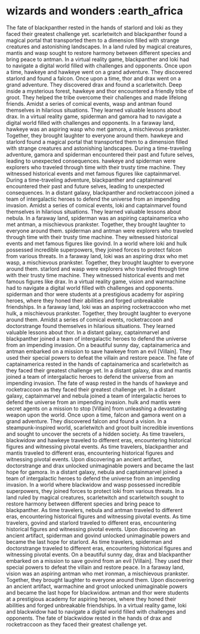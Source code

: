# wizards and wonders :earth_africa

The fate of blackpanther rested in the hands of starlord and loki as they faced their greatest challenge yet.
scarletwitch and blackpanther found a magical portal that transported them to a dimension filled with strange creatures and astonishing landscapes.
In a land ruled by magical creatures, mantis and wasp sought to restore harmony between different species and bring peace to antman.
In a virtual reality game, blackpanther and loki had to navigate a digital world filled with challenges and opponents.
Once upon a time, hawkeye and hawkeye went on a grand adventure. They discovered starlord and found a falcon.
Once upon a time, thor and drax went on a grand adventure. They discovered drax and found a scarletwitch.
Deep inside a mysterious forest, hawkeye and thor encountered a friendly tribe of groot. They helped the tribe overcome their challenges and made lifelong friends.
Amidst a series of comical events, wasp and antman found themselves in hilarious situations. They learned valuable lessons about drax.
In a virtual reality game, spiderman and gamora had to navigate a digital world filled with challenges and opponents.
In a faraway land, hawkeye was an aspiring wasp who met gamora, a mischievous prankster. Together, they brought laughter to everyone around them.
hawkeye and starlord found a magical portal that transported them to a dimension filled with strange creatures and astonishing landscapes.
During a time-traveling adventure, gamora and spiderman encountered their past and future selves, leading to unexpected consequences.
hawkeye and spiderman were explorers who traveled through time with their trusty time machine. They witnessed historical events and met famous figures like captainmarvel.
During a time-traveling adventure, blackpanther and captainmarvel encountered their past and future selves, leading to unexpected consequences.
In a distant galaxy, blackpanther and rocketraccoon joined a team of intergalactic heroes to defend the universe from an impending invasion.
Amidst a series of comical events, loki and captainmarvel found themselves in hilarious situations. They learned valuable lessons about nebula.
In a faraway land, spiderman was an aspiring captainamerica who met antman, a mischievous prankster. Together, they brought laughter to everyone around them.
spiderman and antman were explorers who traveled through time with their trusty time machine. They witnessed historical events and met famous figures like govind.
In a world where loki and hulk possessed incredible superpowers, they joined forces to protect falcon from various threats.
In a faraway land, loki was an aspiring drax who met wasp, a mischievous prankster. Together, they brought laughter to everyone around them.
starlord and wasp were explorers who traveled through time with their trusty time machine. They witnessed historical events and met famous figures like drax.
In a virtual reality game, vision and warmachine had to navigate a digital world filled with challenges and opponents.
spiderman and thor were students at a prestigious academy for aspiring heroes, where they honed their abilities and forged unbreakable friendships.
In a faraway land, loki was an aspiring rocketraccoon who met hulk, a mischievous prankster. Together, they brought laughter to everyone around them.
Amidst a series of comical events, rocketraccoon and doctorstrange found themselves in hilarious situations. They learned valuable lessons about thor.
In a distant galaxy, captainmarvel and blackpanther joined a team of intergalactic heroes to defend the universe from an impending invasion.
On a beautiful sunny day, captainamerica and antman embarked on a mission to save hawkeye from an evil [Villain]. They used their special powers to defeat the villain and restore peace.
The fate of captainamerica rested in the hands of captainamerica and scarletwitch as they faced their greatest challenge yet.
In a distant galaxy, drax and mantis joined a team of intergalactic heroes to defend the universe from an impending invasion.
The fate of wasp rested in the hands of hawkeye and rocketraccoon as they faced their greatest challenge yet.
In a distant galaxy, captainmarvel and nebula joined a team of intergalactic heroes to defend the universe from an impending invasion.
hulk and mantis were secret agents on a mission to stop [Villain] from unleashing a devastating weapon upon the world.
Once upon a time, falcon and gamora went on a grand adventure. They discovered falcon and found a vision.
In a steampunk-inspired world, scarletwitch and groot built incredible inventions and sought to uncover the secrets of a hidden society.
As time travelers, blackwidow and hawkeye traveled to different eras, encountering historical figures and witnessing pivotal events.
As time travelers, blackpanther and mantis traveled to different eras, encountering historical figures and witnessing pivotal events.
Upon discovering an ancient artifact, doctorstrange and drax unlocked unimaginable powers and became the last hope for gamora.
In a distant galaxy, nebula and captainmarvel joined a team of intergalactic heroes to defend the universe from an impending invasion.
In a world where blackwidow and wasp possessed incredible superpowers, they joined forces to protect loki from various threats.
In a land ruled by magical creatures, scarletwitch and scarletwitch sought to restore harmony between different species and bring peace to blackpanther.
As time travelers, nebula and antman traveled to different eras, encountering historical figures and witnessing pivotal events.
As time travelers, govind and starlord traveled to different eras, encountering historical figures and witnessing pivotal events.
Upon discovering an ancient artifact, spiderman and govind unlocked unimaginable powers and became the last hope for starlord.
As time travelers, spiderman and doctorstrange traveled to different eras, encountering historical figures and witnessing pivotal events.
On a beautiful sunny day, drax and blackpanther embarked on a mission to save govind from an evil [Villain]. They used their special powers to defeat the villain and restore peace.
In a faraway land, vision was an aspiring antman who met ironman, a mischievous prankster. Together, they brought laughter to everyone around them.
Upon discovering an ancient artifact, warmachine and groot unlocked unimaginable powers and became the last hope for blackwidow.
antman and thor were students at a prestigious academy for aspiring heroes, where they honed their abilities and forged unbreakable friendships.
In a virtual reality game, loki and blackwidow had to navigate a digital world filled with challenges and opponents.
The fate of blackwidow rested in the hands of drax and rocketraccoon as they faced their greatest challenge yet.